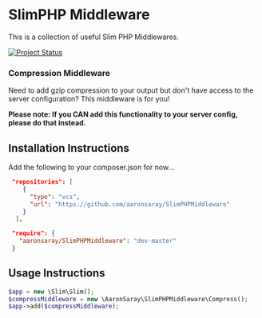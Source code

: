 # SlimPHP Middleware

This is a collection of useful Slim PHP Middlewares.

[![Project Status](https://stillmaintained.com/aaronsaray/SlimPHPMiddleware.png)](https://stillmaintained.com/aaronsaray/SlimPHPMiddleware)

### Compression Middleware
Need to add gzip compression to your output but don't have access to the server configuration?  This middleware is for you!

**Please note: If you CAN add this functionality to your server config, please do that instead.**

## Installation Instructions

Add the following to your composer.json for now...

```JSON
 "repositories": [
    {
      "type": "vcs",
      "url": "https://github.com/aaronsaray/SlimPHPMiddleware"
    }
  ],

 "require": {
   "aaronsaray/SlimPHPMiddleware": "dev-master"
 }
```

## Usage Instructions

```PHP
$app = new \Slim\Slim();
$compressMiddleware = new \AaronSaray\SlimPHPMiddleware\Compress();
$app->add($compressMiddleware);
```
